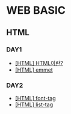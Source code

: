 # WEB BASIC
## HTML
### DAY1
- [[HTML] HTML이란?](https://github.com/chaeyn/web-basic/blob/main/learn-html-md/1_html.md)
- [[HTML] emmet](https://github.com/chaeyn/web-basic/blob/main/learn-html-md/2_emmet.md)
### DAY2
- [[HTML] font-tag](https://github.com/chaeyn/web-basic/blob/main/learn-html-md/3_1_font-tag.md)
- [[HTML] list-tag](https://github.com/chaeyn/web-basic/blob/main/learn-html-md/3_2_list-tag.md)
